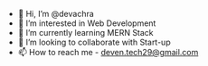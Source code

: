 - 👋 Hi, I’m @devachra
- 👀 I’m interested in Web Development 
- 🌱 I’m currently learning MERN Stack
- 💞️ I’m looking to collaborate with Start-up 
- 📫 How to reach me - deven.tech29@gmail.com

<!---
devachra/devachra is a ✨ special ✨ repository because its `README.md` (this file) appears on your GitHub profile.
You can click the Preview link to take a look at your changes.
--->
